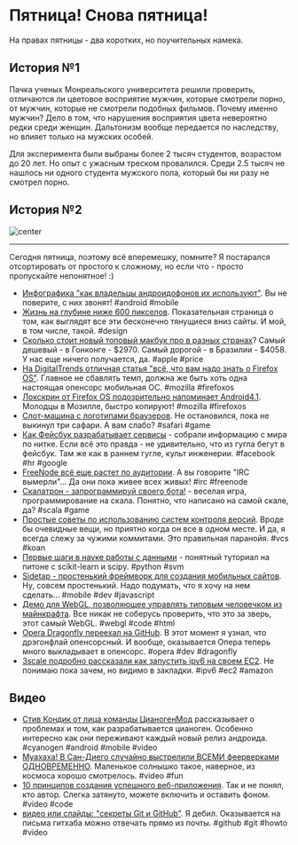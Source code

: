 # Пятница! Снова пятница!

На правах пятницы - два коротких, но поучительных намека.

## История №1

Пачка ученых Монреальского университета решили проверить, отличаются ли цветовое восприятие мужчин, которые смотрели порно, от мужчин, которые не смотрели подобных фильмов. Почему именно мужчин? Дело в том, что нарушения восприятия цвета невероятно редки среди женщин. Дальтонизм вообще передается по наследству, но влияет только на мужских особей.

Для эксперимента были выбраны более 2 тысяч студентов, возрастом до 20 лет. Но опыт с ужасным треском провалился. Среди 2.5 тысяч не нашлось ни одного студента мужского пола, который бы ни разу не смотрел порно.

## История №2

![center](http://chyo.ru/homer-marketing.jpg)

-----

Сегодня пятница, поэтому всё вперемешку, помните?
Я постарался отсортировать от простого к сложному, но если что - просто пропускайте непонятное! :)

* [Инфографика "как владельцы андроидофонов их используют"](http://mashable.com/2012/07/04/how-android-phone-owners-use-their-devices-infographic/). Вы не поверите, с них звонят! #android #mobile
* [Жизнь на глубине ниже 600 пикселов](http://iampaddy.com/lifebelow600/). Показательная страница о том, как выглядят все эти бесконечно тянущиеся вниз сайты. И мой, в том числе, такой. #design
* [Сколько стоит новый топовый макбук про в разных странах](http://frabjousdei.net/post/25718889747/retina-macbook-pro-international-pricing)? Самый дешевый - в Гонконге - $2970. Самый дорогой - в Бразилии - $4058. У нас еще ничего получается, да. #apple #price
* [На DigitalTrends отличная статья "всё, что вам надо знать о Firefox OS"](http://www.digitaltrends.com/mobile/firefox-os-can-mozilla-move-to-mobile-phones/). Главное не сбавлять темп, должна же быть хоть одна настоящая опенсорс мобильная ОС. #mozilla #firefoxos
* [Локскрин от Firefox OS подозрительно напоминает Android4.1](http://www.knowyourmobile.com/blog/1468217/first_shot_of_mozillas_firefox_os_appears_on_twitter.html). Молодцы в Мозилле, быстро копируют! #mozilla #firefoxos
* [Слот-машина с логотипами браузеров](http://www.i-marco.nl/stuff/html5gambling/). Не остановился, пока не выкинул три сафари. А вам слабо? #safari #game
* [Как Фейсбук разрабатывает сервисы](http://framethink.wordpress.com/2011/01/17/how-facebook-ships-code/) - собрали информацию с мира по нитке. Если всё это правда - не удивительно, что из гугла бегут в фейсбук. Там же как в раннем гугле, культ инженерии. #facebook #hr #google
* [FreeNode всё еще растет по аудитории](http://www.irc-junkie.org/2012-03-04/freenode-is-still-growing/). А вы говорите "IRC вымерли"… Да они пока живее всех живых! #irc #freenode
* [Скалатрон - запрограммируй своего бота!](http://scalatron.github.com) - веселая игра, программирование на скала. Понятно, что написано на самой скале, да? #scala #game
* [Простые советы по использованию систем контроля версий](http://kevinpelgrims.com/blog/2012/07/05/version-control-best-practices). Вроде бы очевидные вещи, но приятно когда он все в одном месте. И да, я всегда слежу за чужими коммитами. Это правильная паранойя. #vcs #koan
* [Первые шаги в науке работы с данными](http://blog.untrod.com/2012/07/getting-started-with-python-for-data.html) - понятный туториал на питоне с scikit-learn и scipy. #python #svm
* [Sidetap - простенький фреймворк для создания мобильных сайтов](http://sidetap.it). Ну, совсем простенький. Надо подумать, что я хочу на нем сделать… #mobile #dev #javascript
* [Демо для WebGL, позволяющее управлять типовым человечком из майнкрафта](http://learningthreejs.com/blog/2012/07/05/minecraft-character-in-webgl/). Все никак не соберусь проверить, что это за зверь, этот самый WebGL. #webgl #code #html
* [Opera Dragonfly переехал на GitHub](http://my.opera.com/dragonfly/blog/opera-dragonfly-source-now-on-github). В этот момент я узнал, что дрэгонфлай опенсорсный. И вообще, оказывается Опера теперь много выкладывает в опенсорс. #opera #dev #dragonfly
* [3scale подробно рассказали как запустить ipv6 на своем EC2](http://3scale.github.com/2012/06/29/enabling-ipv6-on-amazon-ec2/). Не понимаю пока зачем, но видимо в закладки. #ipv6 #ec2 #amazon

## Видео
* [Стив Кондик от лица команды ЦианогенМод](http://www.youtube.com/watch?v=puSdhvC0ExY) рассказывает о проблемах и том, как разрабатывается цианоген. Особенно интересно как они переживают каждый новый релиз андроида. #cyanogen #android #mobile #video
* [Муахаха! В Сан-Диего случайно выстрелили ВСЕМИ феерверками ОДНОВРЕМЕННО](http://www.theatlanticwire.com/national/2012/07/san-deigo-accidentally-set-all-its-fireworks-same-time/54194/). Маленькое солнышко такое, наверное, из космоса хорошо смотрелось. #video #fun
* [10 принципов создания успешного веб-приложения](http://app.arcticfoxtv.com/d/onbxr). Так и не понял, кто автор. Слегка затянуто, можете включить и оставить фоном. #video #code
* [видео или слайды: "секреты Git и GitHub"](http://zachholman.com/talk/git-github-secrets). Я дебил. Оказывается на письма гитхаба можно отвечать прямо из почты. #github #git #howto #video